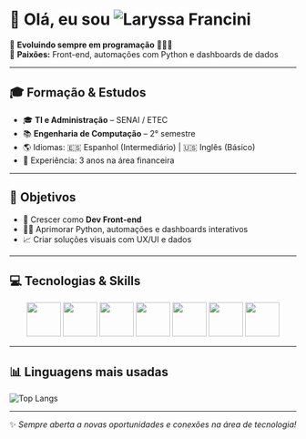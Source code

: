 # 👋 Olá, eu sou ![Laryssa Francini](https://readme-typing-svg.herokuapp.com?font=Fira+Code&size=50&pause=1000&color=800080&center=true&width=600&height=80&lines=Laryssa+Francini)

🌱 **Evoluindo sempre em programação** 🙏👩‍💻  
💖 **Paixões:** Front-end, automações com Python e dashboards de dados  

---

## 🎓 Formação & Estudos
- 🎓 **TI e Administração** – SENAI / ETEC  
- 📚 **Engenharia de Computação** – 2° semestre  
- 🌎 Idiomas: 🇪🇸 Espanhol (Intermediário) | 🇺🇸 Inglês (Básico)  
- 💼 Experiência: 3 anos na área financeira  

---

## 🚀 Objetivos
- 🌟 Crescer como **Dev Front-end**  
- 👩‍💻 Aprimorar Python, automações e dashboards interativos  
- 📈 Criar soluções visuais com UX/UI e dados  

---

## 💻 Tecnologias & Skills

<div align="center">
<img src="https://cdn.jsdelivr.net/gh/devicons/devicon/icons/html5/html5-original.svg" width="60" height="60"/>
<img src="https://cdn.jsdelivr.net/gh/devicons/devicon/icons/css3/css3-original.svg" width="60" height="60"/>
<img src="https://cdn.jsdelivr.net/gh/devicons/devicon/icons/javascript/javascript-original.svg" width="60" height="60"/>
<img src="https://cdn.jsdelivr.net/gh/devicons/devicon/icons/react/react-original.svg" width="60" height="60"/>
<img src="https://cdn.jsdelivr.net/gh/devicons/devicon/icons/python/python-original.svg" width="60" height="60"/>
<img src="https://cdn.jsdelivr.net/gh/devicons/devicon/icons/java/java-original.svg" width="60" height="60"/>
<img src="https://cdn.jsdelivr.net/gh/devicons/devicon/icons/c/c-original.svg" width="60" height="60"/>
</div>

---

## 📊 Linguagens mais usadas

![Top Langs](https://github-readme-stats.vercel.app/api/top-langs/?username=laryssafrancini&layout=compact&theme=radical)  

---

✨ *Sempre aberta a novas oportunidades e conexões na área de tecnologia!*  





